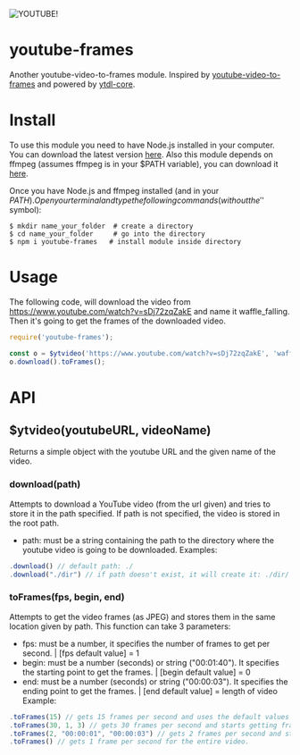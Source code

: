 ![YOUTUBE!](https://i.imgur.com/psOzYmD.png)
# youtube-frames
Another youtube-video-to-frames module. Inspired by [youtube-video-to-frames](https://www.npmjs.com/package/youtube-video-to-frames) and powered by [ytdl-core](https://www.npmjs.com/package/ytdl).

# Install

To use this module you need to have Node.js installed in your computer. You can download the latest version [here](https://nodejs.org/en/download/current/). Also this module depends on ffmpeg (assumes ffmpeg is in your $PATH variable), you can download it [here](https://www.ffmpeg.org/download.html).

Once you have Node.js and ffmpeg installed (and in your $PATH). Open your terminal and type the following commands(without the '$' symbol):
```shell
$ mkdir name_your_folder  # create a directory
$ cd name_your_folder     # go into the directory
$ npm i youtube-frames   # install module inside directory
```

# Usage
The following code, will download the video from https://www.youtube.com/watch?v=sDj72zqZakE and name it waffle_falling. Then it's going to get the frames of the downloaded video.
```js
require('youtube-frames');

const o = $ytvideo('https://www.youtube.com/watch?v=sDj72zqZakE', 'waffle_falling');
o.download().toFrames();
```

# API
## $ytvideo(youtubeURL, videoName)

Returns a simple object with the youtube URL and the given name of the video.

### download(path)

Attempts to download a YouTube video (from the url given) and tries to store it in the path specified. If path is not specified, the video is stored in the root path.
* path: must be a string containing the path to the directory where the youtube video is going to be downloaded.
Examples:
```js
.download() // default path: ./
.download("./dir") // if path doesn't exist, it will create it: ./dir/
```

### toFrames(fps, begin, end)

Attempts to get the video frames (as JPEG) and stores them in the same location given by path. This function can take 3 parameters:
* fps: must be a number, it specifies the number of frames to get per second. | [fps default value] = 1
* begin: must be a number (seconds) or string ("00:01:40"). It specifies the starting point to get the frames. | [begin default value] = 0
* end: must be a number (seconds) or string ("00:00:03"). It specifies the ending point to get the frames. | [end default value] = length of video
Example:
```js
.toFrames(15) // gets 15 frames per second and uses the default values for begin and end
.toFrames(30, 1, 3) // gets 30 frames per second and starts getting frames beginning from 1 to 3.
.toFrames(2, "00:00:01", "00:00:03") // gets 2 frames per second and starts getting frames beggining from 1 to 3.
.toFrames() // gets 1 frame per second for the entire video.
```
